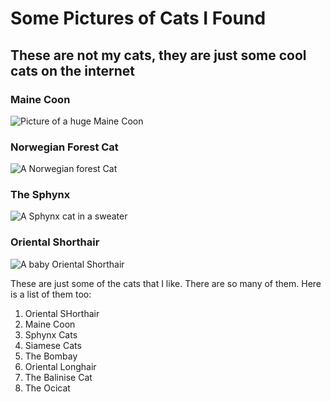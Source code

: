 # Some Pictures of Cats I Found
## These are not my cats, they are just some cool cats on the internet

### Maine Coon 
![Picture of a huge Maine Coon](https://mainecoon.org/wp-content/uploads/2022/09/9-most-famous-maine-coon-cats-in-the-world-featured.jpg)

### Norwegian Forest Cat
![A Norwegian forest Cat](https://images.squarespace-cdn.com/content/v1/5e8a2944d7ce562e250eb009/1587815650482-G0HBRCYGAEZUZFFAYBS7/storm-norwegian.jpg)

### The Sphynx 
![A Sphynx cat in a sweater](https://clothesforsphynxcats.com/wp-content/uploads/2020/10/sphynxcatsweaterpink.jpg)

### Oriental Shorthair
![A  *baby* Oriental Shorthair](https://pictures-of-cats.org/wp-content/uploads/2019/11/Is-this-a-cat.jpeg)

These are just some of the cats that I like. There are so many of them. Here is a list of them too:

1. Oriental SHorthair
1. Maine Coon
1. Sphynx Cats
1. Siamese Cats
1. The Bombay
1. Oriental Longhair 
1. The Balinise Cat
1. The Ocicat